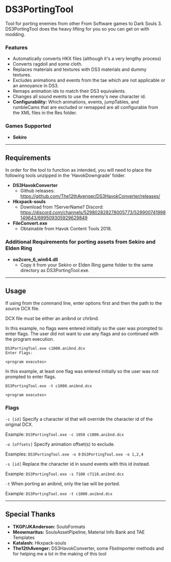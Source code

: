 # DS3PortingTool

Tool for porting enemies from other From Software games to Dark Souls 3.
DS3PortingTool does the heavy lifting for you so you can get on with modding.

### Features
- Automatically converts HKX files (although it's a very lengthy process)
- Converts ragdoll and some cloth.
- Replaces materials and textures with DS3 materials and dummy textures.
- Excludes animations and events from the tae which are not applicable or an annoyance in DS3.
- Remaps animation ids to match their DS3 equivalents.
- Changes all sound events to use the enemy's new character id.
- **Configurability:** Which animations, events, jumpTables, and rumbleCams that are excluded
  or remapped are all configurable from the XML files in the Res folder.

### Games Supported
- **Sekiro**

------
## Requirements
In order for the tool to function as intended, you will need to place the
following tools unzipped in the 'HavokDowngrade' folder.
- **DS3HavokConverter**
  - Github releases: https://github.com/The12thAvenger/DS3HavokConverter/releases/
- **Hkxpack-souls**
  - Download from ?ServerName? Discord: https://discord.com/channels/529802828278005773/529900741998149643/699509305929629849
- **FileConvert.exe**
  - Obtainable from Havok Content Tools 2018.

### Additional Requirements for porting assets from Sekiro and Elden Ring
- **oo2core_6_win64.dll**
  - Copy it from your Sekiro or Elden Ring game folder to the same directory as
  DS3PortingTool.exe.

------
## Usage
If using from the command line, enter options first and then the path to the
source DCX file.

DCX file must be either an anibnd or chrbnd.

In this example, no flags were entered initially so the user was prompted to enter flags. The user
did not want to use any flags and so continued with the program execution.
```
DS3PortingTool.exe c1000.anibnd.dcx
Enter Flags:

<program executes>
```

In this example, at least one flag was entered initially so the user was not prompted to enter flags.
```
DS3PortingTool.exe -t c1000.anibnd.dcx

<program executes>
```

### Flags
`-c [id]` Specify a character id that will override the character id of the
original DCX.

Example:
`DS3PortingTool.exe -c 1050 c1000.anibnd.dcx`

`-o [offsets]` Specify animation offset(s) to exclude.

Examples: `DS3PortingTool.exe -o 0` `DS3PortingTool.exe -o 1,2,4`

`-s [id]` Replace the character id in sound events with this id instead.

Example: `DS3PortingTool.exe -s 7100 c7110.anibnd.dcx`

`-t` When porting an anibnd, only the tae will be ported.

Example:
`DS3PortingTool.exe -t c1000.anibnd.dcx`

------
## Special Thanks
- **TKGP/JKAnderson:** SoulsFormats
- **Meowmaritus:** SoulsAssetPipeline, Material Info Bank and TAE Templates
- **Katalash:** Hkxpack-souls
- **The12thAvenger:** DS3HavokConverter, some FbxImporter methods and for helping me a lot in the making of this tool



